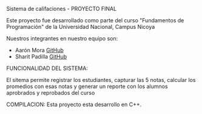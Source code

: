 Sistema de califaciones - PROYECTO FINAL

Este proyecto fue desarrollado como parte del curso "Fundamentos de Programación"
de la Universidad Nacional, Campus Nicoya

Nuestros integrantes en nuestro equipo son:

- Aarón Mora [GitHub](https://github.com/SharithPadilla)
- Sharit Padilla [GitHub](https://github.com/aaron061411)

FUNCIONALIDAD DEL SISTEMA:

El sitema permite registrar los estudiantes, capturar las 5 notas, calcular los promedios con esas notas 
y generar un reporte con los alumnos aprobrados y reprobados del curso 

COMPILACION: 
Esta proyecto esta desarrollo en C++. 